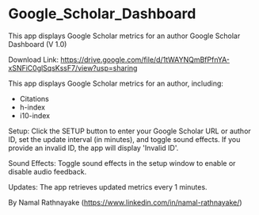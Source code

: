 # Google_Scholar_Dashboard
This app displays Google Scholar metrics for an author
Google Scholar Dashboard (V 1.0)

Download Link: https://drive.google.com/file/d/1tWAYNQmBfPfnYA-xSNFiC0glSqsKssF7/view?usp=sharing

This app displays Google Scholar metrics for an author, including:
 - Citations
 - h-index
 - i10-index

Setup:
Click the SETUP button to enter your Google Scholar URL or author ID, set the update interval (in minutes), and toggle sound effects. If you provide an invalid ID, the app will display 'Invalid ID'.

Sound Effects:
Toggle sound effects in the setup window to enable or disable audio feedback.

Updates:
The app retrieves updated metrics every 1 minutes.

By Namal Rathnayake (https://www.linkedin.com/in/namal-rathnayake/)
